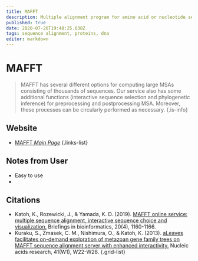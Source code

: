 ```yaml
---
title: MAFFT
description: Multiple alignment program for amino acid or nucleotide sequences
published: true
date: 2020-07-26T19:48:25.638Z
tags: sequence alignment, proteins, dna
editor: markdown
---
```


# MAFFT 

> MAFFT has several different options for computing large MSAs consisting of thousands of sequences. Our service also has some additional functions (interactive sequence selection and phylogenetic inference) for preprocessing and postprocessing MSA. Moreover, these processes can be circularly performed as necessary.
{.is-info}

 
## Website 

- [MAFFT *Main Page*](https://mafft.cbrc.jp/alignment/server/)
 {.links-list}

## Notes from User
- Easy to use
- 

## Citations

- Katoh, K., Rozewicki, J., & Yamada, K. D. (2019). [MAFFT online service: multiple sequence alignment, interactive sequence choice and visualization.](https://academic.oup.com/bib/article/20/4/1160/4106928) Briefings in bioinformatics, 20(4), 1160-1166.
- Kuraku, S., Zmasek, C. M., Nishimura, O., & Katoh, K. (2013). [aLeaves facilitates on-demand exploration of metazoan gene family trees on MAFFT sequence alignment server with enhanced interactivity.](https://academic.oup.com/nar/article/41/W1/W22/1099639) Nucleic acids research, 41(W1), W22-W28.
{.grid-list}